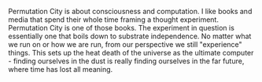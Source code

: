 Permutation City is about consciousness and computation. I like books and media that spend their whole time framing a thought experiment. Permutation City is one of those books.
The experiment in question is essentially one that boils down to substrate independence. No matter what we run on or how we are run, from our perspective we still "experience" things. This sets up the heat death of the universe as the ultimate computer - finding ourselves in the dust is really finding ourselves in the far future, where time has lost all meaning.